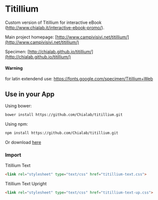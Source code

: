 Titillium
=========

Custom version of Titillium for interactive eBook (http://www.chialab.it/interactive-ebook-promo/). 

Main project homepage: [http://www.campivisivi.net/titillium/](http://www.campivisivi.net/titillium/)

Specimen: [http://chialab.github.io/titillium/](http://chialab.github.io/titillium/)

#### Warning
for latin extendend use: https://fonts.google.com/specimen/Titillium+Web

## Use in your App

Using bower:

```sh
bower install https://github.com/Chialab/titillium.git
```

Using npm:

```sh
npm install https://github.com/Chialab/titillium.git
```

Or download [here](https://github.com/Chialab/titillium/archive/master.zip)

### Import

Titillium Text

```html
<link rel="stylesheet" type="text/css" href="titillium-text.css">
```

Titillium Text Upright

```html
<link rel="stylesheet" type="text/css" href="titillium-text-up.css">
